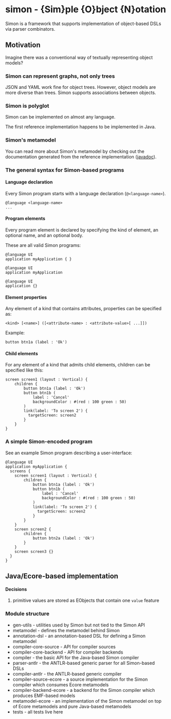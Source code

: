 # simon - {Sim}ple {O}bject {N}otation

Simon is a framework that supports implementation of object-based DSLs via parser combinators.

## Motivation

Imagine there was a conventional way of textually representing object models?

### Simon can represent graphs, not only trees

JSON and YAML work fine for object trees. However, object models are more diverse than trees. Simon supports associations between objects.

### Simon is polyglot

Simon can be implemented on almost any language.

The first reference implementation happens to be implemented in Java.

### Simon's metamodel

You can read more about Simon's metamodel by checking out the documentation generated from  the reference implementation ([javadoc](https://abstratt.github.io/simon/com/abstratt/simon/metamodel/package-summary.html)).  

### The general syntax for Simon-based programs


#### Language declaration

Every Simon program starts with a language declaration (`@<language-name>`). 

```
@language <language-name>
...
```

#### Program elements

Every program element is declared by specifying the kind of element, an optional name, and an optional body.

These are all valid Simon programs:

```
@language UI
application myApplication { }
```


```
@language UI
application myApplication

```

```
@language UI
application {}
```

#### Element properties

Any element of a kind that contains attributes, properties can be specified as:


```
<kind> [<name>] ([<attribute-name> : <attribute-value>[ ...]])
```

Example: 

```
button btn1a (label : 'Ok')
```

#### Child elements

For any element of a kind that admits child elements, children can be specified like this:


```
screen screen1 (layout : Vertical) {
    children {
        button btn1a (label : 'Ok')
        button btn1b (
            label : 'Cancel' 
            backgroundColor : #(red : 100 green : 50)
    	)
    	link(label: 'To screen 2') {
    	  targetScreen: screen2
    	}
    }
}
```
    
  
### A simple Simon-encoded program

See an example Simon program describing a user-interface:

```
@language UI
application myApplication { 
  screens { 
    screen screen1 (layout : Vertical) {
        children {
            button btn1a (label : 'Ok')
            button btn1b (
                label : 'Cancel' 
                backgroundColor : #(red : 100 green : 50)
            )
            link(label: 'To screen 2') {
              targetScreen: screen2
            }
        }
    } 
    screen screen2 {
        children {
            button btn2a (label : 'Ok')
        }
    } 
    screen screen3 {} 
  } 
}
```

## Java/Ecore-based implementation

#### Decisions

1. primitive values are stored as EObjects that contain one `value` feature

### Module structure

* gen-utils - utilities used by Simon but not tied to the Simon API
* metamodel - defines the metamodel behind Simon
* annotation-dsl - an annotation-based DSL for defining a Simon metamodel
* compiler-core-source - API for compiler sources
* compiler-core-backend - API for compiler backends
* compiler - the basic API for the Java-based Simon compiler
* parser-antlr - the ANTLR-based generic parser for all Simon-based DSLs
* compiler-antlr - the ANTLR-based generic compiler
* compiler-source-ecore - a source implementation for the Simon compiler which consumes Ecore metamodels
* compiler-backend-ecore - a backend for the Simon compiler which produces EMF-based models
* metamodel-ecore - an implementation of the Simon metamodel on top of Ecore metamodels and pure Java-based metamodels   
* tests - all tests live here 
